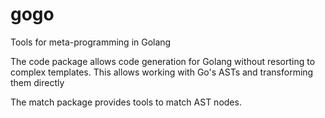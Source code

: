 # gogo

Tools for meta-programming in Golang

The code package allows code generation for Golang without resorting
to complex templates.  This allows working with Go's ASTs and
transforming them directly

The match package provides tools to match AST nodes.
